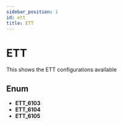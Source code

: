 ```yaml
---
sidebar_position: 1
id: ett
title: ETT
---
```




# ETT

This shows the ETT configurations available


## Enum

- **ETT_6103**
- **ETT_6104**
- **ETT_6105**

##
